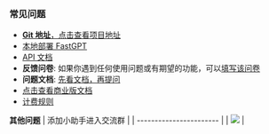 ### 常见问题

- [**Git 地址**，点击查看项目地址](https://github.com/labring/FastGPT)
- [本地部署 FastGPT](https://doc.fastgpt.in/docs/installation)
- [API 文档](https://doc.fastgpt.in/docs/development/openapi?pre_pathname=%2Fdrive%2Fhome%2F)
- **反馈问卷**: 如果你遇到任何使用问题或有期望的功能，可以[填写该问卷](https://www.wjx.cn/vm/rLIw1uD.aspx#)
- **问题文档**: [先看文档，再提问](https://kjqvjse66l.feishu.cn/docx/HtrgdT0pkonP4kxGx8qcu6XDnGh)
- [点击查看商业版文档](https://doc.fastgpt.in/docs/commercial)
- [计费规则](https://doc.fastgpt.in/docs/pricing/)

**其他问题**
| 添加小助手进入交流群 |
| ----------------------- |
| ![](https://otnvvf-imgs.oss.laf.run/wx300.jpg) |
